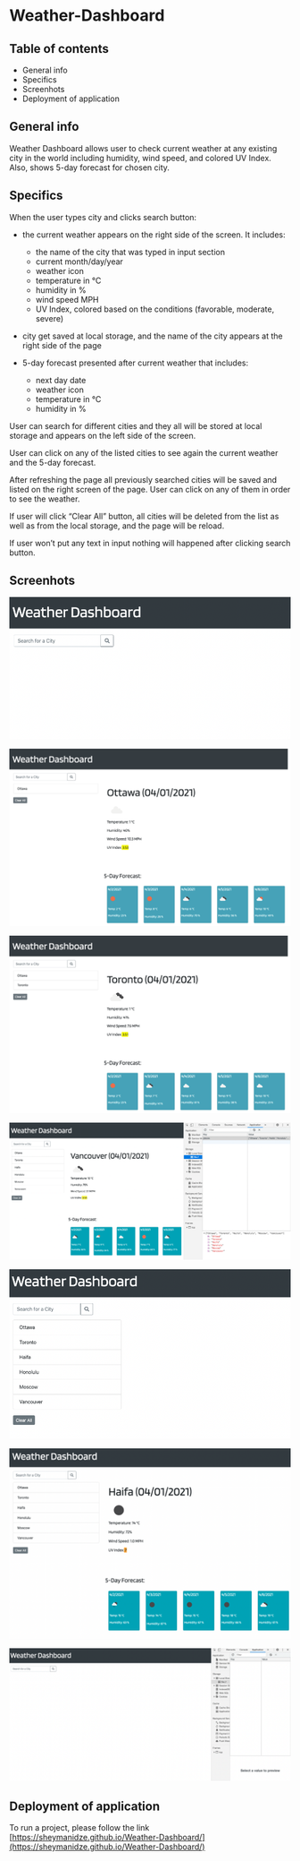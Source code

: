 # Weather-Dashboard

## Table of contents

* General info
* Specifics
* Screenhots
* Deployment of application

## General info

 Weather Dashboard allows user to check current weather at any existing city in the world including humidity, wind speed, and colored UV Index. Also, shows 5-day forecast for chosen city.


## Specifics

 When the user types city and clicks search button:

 * the current weather appears on the right side of the screen. It includes:
    * the name of the city that was typed in input section
    * current month/day/year
    * weather icon
    * temperature in °C
    * humidity in %
    * wind speed MPH
    * UV Index, colored based on the conditions (favorable, moderate, severe)

 * city get saved at local storage, and the name of the city appears at the right side of the page

 * 5-day forecast presented after current weather that includes:
     * next day date
     * weather icon
     * temperature in °C
     * humidity in %

 User can search for different cities and they all will be stored at local storage and appears on the left side of the screen. 

 User can click on any of the listed cities to see again the current weather and the 5-day forecast.

 After refreshing the page all previously searched cities will be saved and listed on the right screen of the page. User can click on any of them in order to see the weather.

 If user will click “Clear All” button, all cities will be deleted from the list as well as from the local storage, and the page will be reload.

 If user won’t put any text in input nothing will happened after clicking search button.


## Screenhots

 ![Weather Dashboard main page](assets/images/1.png)

 ![Example of input city](assets/images/2.png)

 ![Example of different input city](assets/images/3.png)

 ![Local storage](assets/images/4.png)

 ![After refreshing the page](assets/images/5.png)

 ![Clicking on the cities](assets/images/6.png)

 ![Clear button](assets/images/7.png)



## Deployment of application

To run a project, please follow the link [https://sheymanidze.github.io/Weather-Dashboard/](https://sheymanidze.github.io/Weather-Dashboard/)



